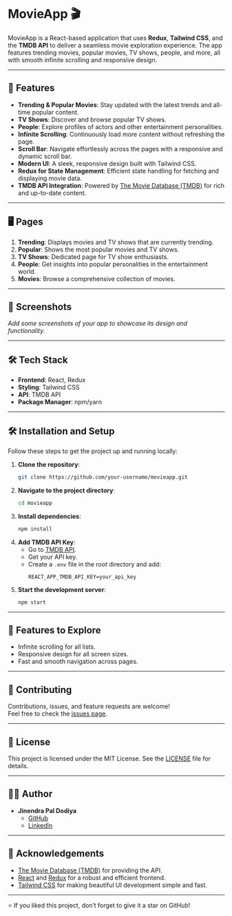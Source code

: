 
# MovieApp 🎬

MovieApp is a React-based application that uses **Redux**, **Tailwind CSS**, and the **TMDB API** to deliver a seamless movie exploration experience. The app features trending movies, popular movies, TV shows, people, and more, all with smooth infinite scrolling and responsive design.

---

## 🚀 Features

- **Trending & Popular Movies**: Stay updated with the latest trends and all-time popular content.
- **TV Shows**: Discover and browse popular TV shows.
- **People**: Explore profiles of actors and other entertainment personalities.
- **Infinite Scrolling**: Continuously load more content without refreshing the page.
- **Scroll Bar**: Navigate effortlessly across the pages with a responsive and dynamic scroll bar.
- **Modern UI**: A sleek, responsive design built with Tailwind CSS.
- **Redux for State Management**: Efficient state handling for fetching and displaying movie data.
- **TMDB API Integration**: Powered by [The Movie Database (TMDB)](https://www.themoviedb.org/) for rich and up-to-date content.

---

## 🖥️ Pages

1. **Trending**: Displays movies and TV shows that are currently trending.
2. **Popular**: Shows the most popular movies and TV shows.
3. **TV Shows**: Dedicated page for TV show enthusiasts.
4. **People**: Get insights into popular personalities in the entertainment world.
5. **Movies**: Browse a comprehensive collection of movies.

---

## 📸 Screenshots

_Add some screenshots of your app to showcase its design and functionality._

---

## 🛠️ Tech Stack

- **Frontend**: React, Redux
- **Styling**: Tailwind CSS
- **API**: TMDB API
- **Package Manager**: npm/yarn

---

## 🛠️ Installation and Setup

Follow these steps to get the project up and running locally:

1. **Clone the repository**:
   ```bash
   git clone https://github.com/your-username/movieapp.git
   ```
2. **Navigate to the project directory**:
   ```bash
   cd movieapp
   ```
3. **Install dependencies**:
   ```bash
   npm install
   ```
4. **Add TMDB API Key**:
   - Go to [TMDB API](https://www.themoviedb.org/documentation/api).
   - Get your API key.
   - Create a `.env` file in the root directory and add:
     ```
     REACT_APP_TMDB_API_KEY=your_api_key
     ```
5. **Start the development server**:
   ```bash
   npm start
   ```

---

## 🌟 Features to Explore

- Infinite scrolling for all lists.
- Responsive design for all screen sizes.
- Fast and smooth navigation across pages.

---

## 🤝 Contributing

Contributions, issues, and feature requests are welcome!  
Feel free to check the [issues page](https://github.com/your-username/movieapp/issues).

---

## 📜 License

This project is licensed under the MIT License. See the [LICENSE](LICENSE) file for details.

---

## 👨‍💻 Author

- **Jinendra Pal Dodiya**  
  - [GitHub](https://github.com/your-username)
  - [LinkedIn](https://linkedin.com/in/your-profile)

---

## 🙏 Acknowledgements

- [The Movie Database (TMDB)](https://www.themoviedb.org/) for providing the API.
- [React](https://reactjs.org/) and [Redux](https://redux.js.org/) for a robust and efficient frontend.
- [Tailwind CSS](https://tailwindcss.com/) for making beautiful UI development simple and fast.

---

⭐ If you liked this project, don’t forget to give it a star on GitHub!
